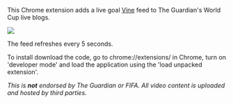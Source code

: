 
This Chrome extension adds a live goal [Vine](https://vine.co/) feed to The Guardian's World Cup live blogs.

<img src="vine.png"/>

The feed refreshes every 5 seconds.

To install download the code, go to chrome://extensions/ in Chrome, turn on 'developer mode' and load the application using the 'load unpacked extension'.

_This is **not** endorsed by The Guardian or FIFA. All video content is uploaded and hosted by third parties._
